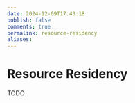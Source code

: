 ```yaml
---
date: 2024-12-09T17:43:18
publish: false
comments: true
permalink: resource-residency
aliases:
---
```


# Resource Residency

TODO
